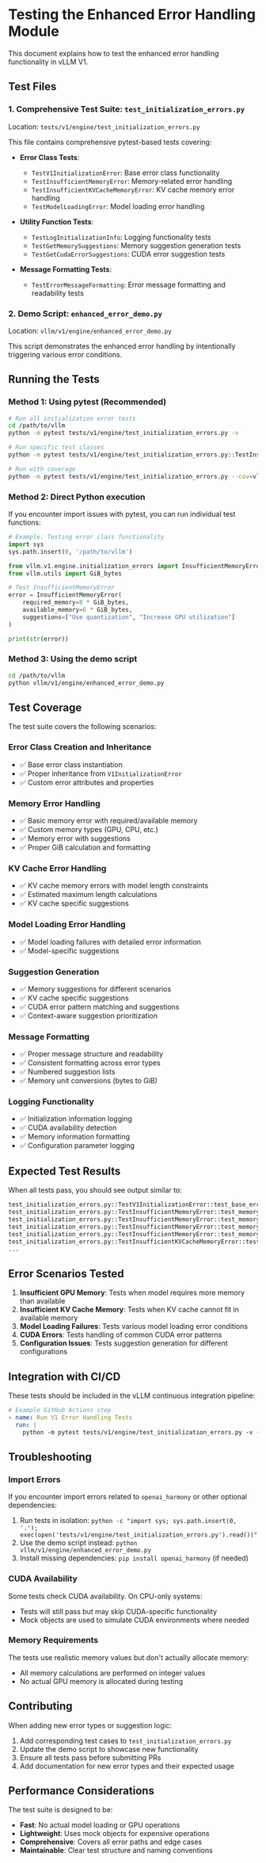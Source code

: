 # Testing the Enhanced Error Handling Module

This document explains how to test the enhanced error handling functionality in vLLM V1.

## Test Files

### 1. Comprehensive Test Suite: `test_initialization_errors.py`

Location: `tests/v1/engine/test_initialization_errors.py`

This file contains comprehensive pytest-based tests covering:

- **Error Class Tests**:
    - `TestV1InitializationError`: Base error class functionality
    - `TestInsufficientMemoryError`: Memory-related error handling
    - `TestInsufficientKVCacheMemoryError`: KV cache memory error handling
    - `TestModelLoadingError`: Model loading error handling

- **Utility Function Tests**:
    - `TestLogInitializationInfo`: Logging functionality tests
    - `TestGetMemorySuggestions`: Memory suggestion generation tests
    - `TestGetCudaErrorSuggestions`: CUDA error suggestion tests

- **Message Formatting Tests**:
    - `TestErrorMessageFormatting`: Error message formatting and readability tests

### 2. Demo Script: `enhanced_error_demo.py`

Location: `vllm/v1/engine/enhanced_error_demo.py`

This script demonstrates the enhanced error handling by intentionally triggering various error conditions.

## Running the Tests

### Method 1: Using pytest (Recommended)

```bash
# Run all initialization error tests
cd /path/to/vllm
python -m pytest tests/v1/engine/test_initialization_errors.py -v

# Run specific test classes
python -m pytest tests/v1/engine/test_initialization_errors.py::TestInsufficientMemoryError -v

# Run with coverage
python -m pytest tests/v1/engine/test_initialization_errors.py --cov=vllm.v1.engine.initialization_errors
```

### Method 2: Direct Python execution

If you encounter import issues with pytest, you can run individual test functions:

```python
# Example: Testing error class functionality
import sys
sys.path.insert(0, '/path/to/vllm')

from vllm.v1.engine.initialization_errors import InsufficientMemoryError
from vllm.utils import GiB_bytes

# Test InsufficientMemoryError
error = InsufficientMemoryError(
    required_memory=8 * GiB_bytes,
    available_memory=6 * GiB_bytes,
    suggestions=["Use quantization", "Increase GPU utilization"]
)

print(str(error))
```

### Method 3: Using the demo script

```bash
cd /path/to/vllm
python vllm/v1/engine/enhanced_error_demo.py
```

## Test Coverage

The test suite covers the following scenarios:

### Error Class Creation and Inheritance

- ✅ Base error class instantiation
- ✅ Proper inheritance from `V1InitializationError`
- ✅ Custom error attributes and properties

### Memory Error Handling

- ✅ Basic memory error with required/available memory
- ✅ Custom memory types (GPU, CPU, etc.)
- ✅ Memory error with suggestions
- ✅ Proper GiB calculation and formatting

### KV Cache Error Handling

- ✅ KV cache memory errors with model length constraints
- ✅ Estimated maximum length calculations
- ✅ KV cache specific suggestions

### Model Loading Error Handling

- ✅ Model loading failures with detailed error information
- ✅ Model-specific suggestions

### Suggestion Generation

- ✅ Memory suggestions for different scenarios
- ✅ KV cache specific suggestions
- ✅ CUDA error pattern matching and suggestions
- ✅ Context-aware suggestion prioritization

### Message Formatting

- ✅ Proper message structure and readability
- ✅ Consistent formatting across error types
- ✅ Numbered suggestion lists
- ✅ Memory unit conversions (bytes to GiB)

### Logging Functionality

- ✅ Initialization information logging
- ✅ CUDA availability detection
- ✅ Memory information formatting
- ✅ Configuration parameter logging

## Expected Test Results

When all tests pass, you should see output similar to:

```bash
test_initialization_errors.py::TestV1InitializationError::test_base_error_creation PASSED
test_initialization_errors.py::TestInsufficientMemoryError::test_memory_error_creation PASSED
test_initialization_errors.py::TestInsufficientMemoryError::test_memory_error_with_custom_type PASSED
test_initialization_errors.py::TestInsufficientMemoryError::test_memory_error_with_suggestions PASSED
test_initialization_errors.py::TestInsufficientMemoryError::test_memory_error_inheritance PASSED
test_initialization_errors.py::TestInsufficientKVCacheMemoryError::test_kv_cache_error_creation PASSED
...
```

## Error Scenarios Tested

1. **Insufficient GPU Memory**: Tests when model requires more memory than available
2. **Insufficient KV Cache Memory**: Tests when KV cache cannot fit in available memory
3. **Model Loading Failures**: Tests various model loading error conditions
4. **CUDA Errors**: Tests handling of common CUDA error patterns
5. **Configuration Issues**: Tests suggestion generation for different configurations

## Integration with CI/CD

These tests should be included in the vLLM continuous integration pipeline:

```yaml
# Example GitHub Actions step
- name: Run V1 Error Handling Tests
  run: |
    python -m pytest tests/v1/engine/test_initialization_errors.py -v --tb=short
```

## Troubleshooting

### Import Errors

If you encounter import errors related to `openai_harmony` or other optional dependencies:

1. Run tests in isolation: `python -c "import sys; sys.path.insert(0, '.'); exec(open('tests/v1/engine/test_initialization_errors.py').read())"`
2. Use the demo script instead: `python vllm/v1/engine/enhanced_error_demo.py`
3. Install missing dependencies: `pip install openai_harmony` (if needed)

### CUDA Availability

Some tests check CUDA availability. On CPU-only systems:

- Tests will still pass but may skip CUDA-specific functionality
- Mock objects are used to simulate CUDA environments where needed

### Memory Requirements

The tests use realistic memory values but don't actually allocate memory:

- All memory calculations are performed on integer values
- No actual GPU memory is allocated during testing

## Contributing

When adding new error types or suggestion logic:

1. Add corresponding test cases to `test_initialization_errors.py`
2. Update the demo script to showcase new functionality
3. Ensure all tests pass before submitting PRs
4. Add documentation for new error types and their expected usage

## Performance Considerations

The test suite is designed to be:

- **Fast**: No actual model loading or GPU operations
- **Lightweight**: Uses mock objects for expensive operations
- **Comprehensive**: Covers all error paths and edge cases
- **Maintainable**: Clear test structure and naming conventions
